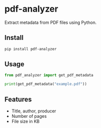 # pdf-analyzer

Extract metadata from PDF files using Python.

## Install

```bash
pip install pdf-analyzer
```

## Usage

```python
from pdf_analyzer import get_pdf_metadata

print(get_pdf_metadata("example.pdf"))
```

## Features
- Title, author, producer
- Number of pages
- File size in KB
